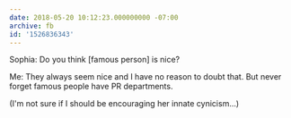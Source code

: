 ```yaml
---
date: 2018-05-20 10:12:23.000000000 -07:00
archive: fb
id: '1526836343'
---
```


Sophia: Do you think [famous person] is nice?

Me: They always seem nice and I have no reason to doubt that. But never forget famous people have PR departments.

(I'm not sure if I should be encouraging her innate cynicism...)
